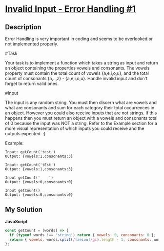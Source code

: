 # [Invalid Input - Error Handling #1](https://www.codewars.com/kata/55e6125ad777b540d9000042)

## Description

Error Handling is very important in coding and seems to be overlooked or not implemented properly.

#Task

Your task is to implement a function which takes a string as input and return an object containing the properties vowels and consonants. The vowels property must contain the total count of vowels {a,e,i,o,u}, and the total count of consonants {a,..,z} - {a,e,i,o,u}. Handle invalid input and don't forget to return valid ones.

#Input

The input is any random string. You must then discern what are vowels and what are consonants and sum for each category their total occurrences in an object. However you could also receive inputs that are not strings. If this happens then you must return an object with a vowels and consonants total of 0 because the input was NOT a string. Refer to the Example section for a more visual representation of which inputs you could receive and the outputs expected. :)

Example:

```
Input: getCount('test')
Output: {vowels:1,consonants:3}

Input: getCount('tEst')
Output: {vowels:1,consonants:3}

Input getCount('    ')
Output: {vowels:0,consonants:0}

Input getCount()
Output: {vowels:0,consonants:0}
```

## My Solution

**JavaScript**

```js
const getCount = (words) => {
  if (typeof words !== 'string') return { vowels: 0, consonants: 0 };
  return { vowels: words.split(/[aeiou]/gi).length - 1, consonants: words.split(/[b-df-hj-np-tv-z]/gi).length - 1 };
};
```
